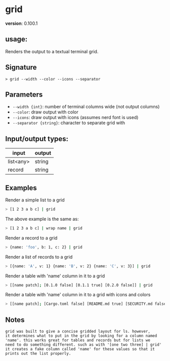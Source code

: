 # grid

**version**: 0.100.1

## **usage**:

Renders the output to a textual terminal grid.

## Signature

`> grid --width --color --icons --separator`

## Parameters

- `--width {int}`: number of terminal columns wide (not output columns)
- `--color`: draw output with color
- `--icons`: draw output with icons (assumes nerd font is used)
- `--separator {string}`: character to separate grid with

## Input/output types:

| input       | output |
| ----------- | ------ |
| list\<any\> | string |
| record      | string |

## Examples

Render a simple list to a grid

```bash
> [1 2 3 a b c] | grid
```

The above example is the same as:

```bash
> [1 2 3 a b c] | wrap name | grid
```

Render a record to a grid

```bash
> {name: 'foo', b: 1, c: 2} | grid
```

Render a list of records to a grid

```bash
> [{name: 'A', v: 1} {name: 'B', v: 2} {name: 'C', v: 3}] | grid
```

Render a table with 'name' column in it to a grid

```bash
> [[name patch]; [0.1.0 false] [0.1.1 true] [0.2.0 false]] | grid
```

Render a table with 'name' column in it to a grid with icons and colors

```bash
> [[name patch]; [Cargo.toml false] [README.md true] [SECURITY.md false]] | grid --icons --color
```

## Notes

```text
grid was built to give a concise gridded layout for ls. however,
it determines what to put in the grid by looking for a column named
'name'. this works great for tables and records but for lists we
need to do something different. such as with '[one two three] | grid'
it creates a fake column called 'name' for these values so that it
prints out the list properly.
```
